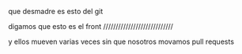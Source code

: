 que desmadre es esto del git

digamos que esto es el front
////////////////////////////

y ellos mueven varias veces sin que nosotros movamos pull requests
